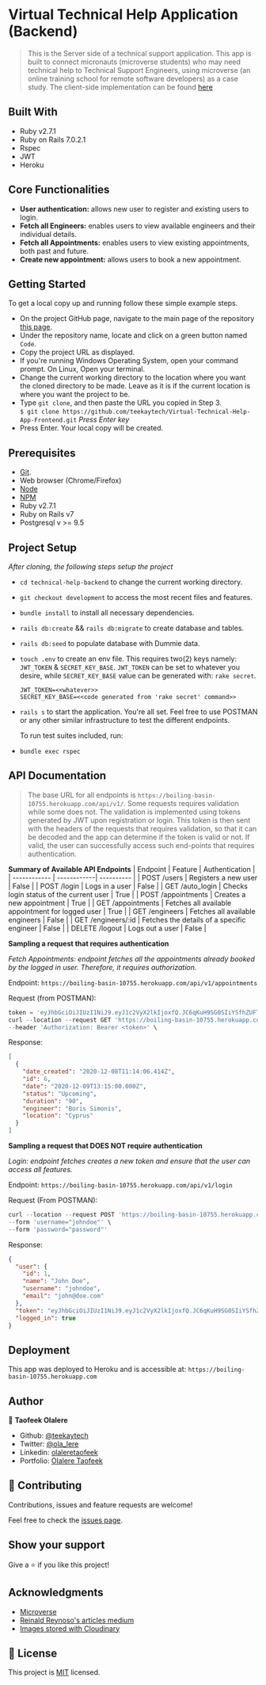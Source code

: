 # Virtual Technical Help Application (Backend)

> This is the Server side of a technical support application. This app is built to connect micronauts (microverse students) who may need technical help to Technical Support Engineers, using microverse (an online training school for remote software developers) as a case study. The client-side implementation can be found [here](https://github.com/teekaytech/Virtual-Technical-Help-App-Frontend.git)

## Built With

- Ruby v2.7.1
- Ruby on Rails 7.0.2.1
- Rspec
- JWT
- Heroku

## Core Functionalities

- **User authentication:** allows new user to register and existing users to login.
- **Fetch all Engineers:** enables users to view available engineers and their individual details.
- **Fetch all Appointments:** enables users to view existing appointments, both past and future.
- **Create new appointment:** allows users to book a new appointment.

## Getting Started

To get a local copy up and running follow these simple example steps.

- On the project GitHub page, navigate to the main page of the repository [this page](https://github.com/teekaytech/Virtual-Technical-Help-App-Frontend.git).
- Under the repository name, locate and click on a green button named `Code`.
- Copy the project URL as displayed.
- If you're running Windows Operating System, open your command prompt. On Linux, Open your terminal.
- Change the current working directory to the location where you want the cloned directory to be made. Leave as it is if the current location is where you want the project to be.
- Type `git clone`, and then paste the URL you copied in Step 3.<br>
  `$ git clone https://github.com/teekaytech/Virtual-Technical-Help-App-Frontend.git` <em>Press Enter key</em><br>
- Press Enter. Your local copy will be created.

## Prerequisites

- [Git](https://gist.github.com/derhuerst/1b15ff4652a867391f03).
- Web browser (Chrome/Firefox)
- [Node](https://nodejs.org/en/)
- [NPM](https://www.npmjs.com/get-npm)
- Ruby v2.7.1
- Ruby on Rails v7
- Postgresql v >= 9.5

## Project Setup

_After cloning, the following steps setup the project_

- `cd technical-help-backend` to change the current working directory.
- `git checkout development` to access the most recent files and features.
- `bundle install` to install all necessary dependencies.
- `rails db:create` && `rails db:migrate` to create database and tables.
- `rails db:seed` to populate database with Dummie data.
- `touch .env` to create an env file. This requires two(2) keys namely: `JWT_TOKEN` & `SECRET_KEY_BASE`. `JWT_TOKEN` can be set to whatever you desire, while `SECRET_KEY_BASE` value can be generated with: `rake secret`.
  ```
  JWT_TOKEN=<<whatever>>
  SECRET_KEY_BASE=<<code generated from 'rake secret' command>>
  ```
- `rails s` to start the application. You're all set.
  Feel free to use POSTMAN or any other similar infrastructure to test the different endpoints.

  To run test suites included, run:

- `bundle exec rspec`

## API Documentation

> The base URL for all endpoints is `https://boiling-basin-10755.herokuapp.com/api/v1/`. Some requests requires validation while some does not. The validation is implemented using tokens generated by JWT upon registration or login. This token is then sent with the headers of the requests that requires validation, so that it can be decoded and the app can determine if the token is valid or not. If valid, the user can successfully access such end-points that requires authentication.

**Summary of Available API Endpoints**
| Endpoint | Feature | Authentication |
| ------------ | ------------| ---------- |
| POST /users | Registers a new user | False |
| POST /login | Logs in a user | False |
| GET /auto_login | Checks login status of the current user | True |
| POST /appointments | Creates a new appointment | True |
| GET /appointments | Fetches all available appointment for logged user | True |
| GET /engineers | Fetches all available engineers | False |
| GET /engineers/:id | Fetches the details of a specific engineer | False |
| DELETE /logout | Logs out a user | False |

**Sampling a request that requires authentication**

_Fetch Appointments: endpoint fetches all the appointments already booked by the logged in user. Therefore, it requires authorization._

Endpoint: `https://boiling-basin-10755.herokuapp.com/api/v1/appointments`

Request (from POSTMAN):

```js
token = 'eyJhbGciOiJIUzI1NiJ9.eyJ1c2VyX2lkIjoxfQ.JC6qKuH9SG0SIiYSfhZUFTtirxN9Q47buLk0DPFFFzE'
curl --location --request GET 'https://boiling-basin-10755.herokuapp.com/api/v1/appointments' \
--header 'Authorization: Bearer <token>' \
```

Response:

```json
[
  {
    "date_created": "2020-12-08T11:14:06.414Z",
    "id": 6,
    "date": "2020-12-09T13:15:00.000Z",
    "status": "Upcoming",
    "duration": "90",
    "engineer": "Boris Simonis",
    "location": "Cyprus"
  }
]
```

**Sampling a request that DOES NOT require authentication**

_Login: endpoint fetches creates a new token and ensure that the user can access all features._

Endpoint: `https://boiling-basin-10755.herokuapp.com/api/v1/login`

Request (From POSTMAN):

```js
curl --location --request POST 'https://boiling-basin-10755.herokuapp.com/api/v1/login' \
--form 'username="johndoe"' \
--form 'password="password"'
```

Response:

```json
{
  "user": {
    "id": 1,
    "name": "John Doe",
    "username": "johndoe",
    "email": "john@doe.com"
  },
  "token": "eyJhbGciOiJIUzI1NiJ9.eyJ1c2VyX2lkIjoxfQ.JC6qKuH9SG0SIiYSfhZUFTtirxN9Q47buLk0DPFFFzE",
  "logged_in": true
}
```

## Deployment

This app was deployed to Heroku and is accessible at: `https://boiling-basin-10755.herokuapp.com`

## Author

👤 **Taofeek Olalere**

- Github: [@teekaytech](https://github.com/teekaytech)
- Twitter: [@ola_lere](https://twitter.com/ola_lere)
- Linkedin: [olaleretaofeek](https://linkedin.com/in/olaleretaofeek)
- Portfolio: [Olalere Taofeek](https://teekaytech.github.io/olaleretaofeek/)

## 🤝 Contributing

Contributions, issues and feature requests are welcome!

Feel free to check the [issues page](https://github.com/teekaytech/React-Calclator/issues/).

## Show your support

Give a ⭐️ if you like this project!

## Acknowledgments

- [Microverse](https://.microverse.org/)
- [Reinald Reynoso's articles medium](https://medium.com/better-programming/build-a-rails-api-with-jwt-61fb8a52d833)
- [Images stored with Cloudinary](https://cloudinary.com/)

## 📝 License

This project is [MIT](/LICENSE) licensed.
